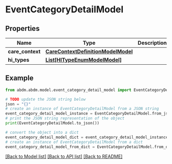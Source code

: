 # EventCategoryDetailModel


## Properties

Name | Type | Description | Notes
------------ | ------------- | ------------- | -------------
**care_context** | [**CareContextDefinitionModelModel**](CareContextDefinitionModel.md) |  | 
**hi_types** | [**List[HITypeEnumModelModel]**](HITypeEnumModel.md) |  | 

## Example

```python
from abdm.abdm.model.event_category_detail_model import EventCategoryDetailModel

# TODO update the JSON string below
json = "{}"
# create an instance of EventCategoryDetailModel from a JSON string
event_category_detail_model_instance = EventCategoryDetailModel.from_json(json)
# print the JSON string representation of the object
print(EventCategoryDetailModel.to_json())

# convert the object into a dict
event_category_detail_model_dict = event_category_detail_model_instance.to_dict()
# create an instance of EventCategoryDetailModel from a dict
event_category_detail_model_from_dict = EventCategoryDetailModel.from_dict(event_category_detail_model_dict)
```
[[Back to Model list]](../README.md#documentation-for-models) [[Back to API list]](../README.md#documentation-for-api-endpoints) [[Back to README]](../README.md)


